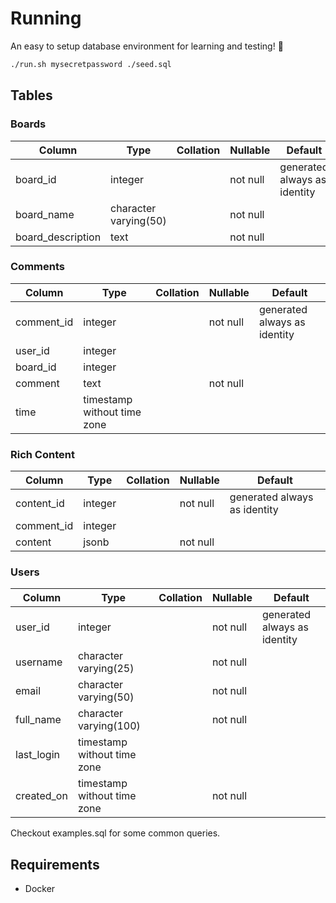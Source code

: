 # Running

An easy to setup database environment for learning and testing! :tada:

```bash
./run.sh mysecretpassword ./seed.sql
```

## Tables

### Boards

| Column            | Type                  | Collation | Nullable | Default                      |
| ----------------- | --------------------- | --------- | -------- | ---------------------------- |
| board_id          | integer               |           | not null | generated always as identity |
| board_name        | character varying(50) |           | not null |                              |
| board_description | text                  |           | not null |                              |

### Comments

| Column | Type | Collation | Nullable | Default |
|-------------|---------------------------|-----------|----------|------------------------------|
| comment_id | integer | | not null | generated always as identity |
| user_id | integer | | | |
| board_id | integer | | | |
| comment | text | | not null | |
| time | timestamp without time zone | | | |

### Rich Content

| Column | Type | Collation | Nullable | Default |
|------------|-------------------------|-----------|----------|------------------------------|
| content_id | integer | | not null | generated always as identity |
| comment_id | integer | | | |
| content | jsonb | | not null | |


### Users

| Column | Type | Collation | Nullable | Default |
|------------|---------------------------|-----------|----------|------------------------------|
| user_id | integer | | not null | generated always as identity |
| username | character varying(25) | | not null | |
| email | character varying(50) | | not null | |
| full_name | character varying(100) | | not null | |
| last_login | timestamp without time zone | | | |
| created_on | timestamp without time zone | | not null | |

Checkout examples.sql for some common queries.

## Requirements

- Docker
